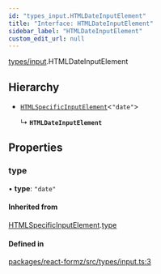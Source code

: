 ```yaml
---
id: "types_input.HTMLDateInputElement"
title: "Interface: HTMLDateInputElement"
sidebar_label: "HTMLDateInputElement"
custom_edit_url: null
---
```


[types/input](../modules/types_input.md).HTMLDateInputElement

## Hierarchy

- [`HTMLSpecificInputElement`](types_input.HTMLSpecificInputElement.md)<``"date"``\>

  ↳ **`HTMLDateInputElement`**

## Properties

### type

• **type**: ``"date"``

#### Inherited from

[HTMLSpecificInputElement](types_input.HTMLSpecificInputElement.md).[type](types_input.HTMLSpecificInputElement.md#type)

#### Defined in

[packages/react-formz/src/types/input.ts:3](https://github.com/ZerryStack/react-formz/blob/main/packages/react-formz/src/types/input.ts#L3)

